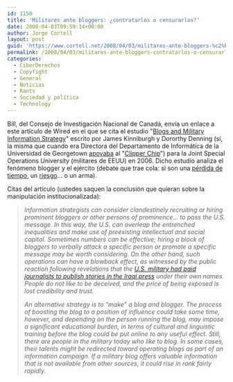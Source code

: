 ```yaml
---
id: 1158
title: 'Militares ante bloggers: ¿contratarlos o censurarlos?'
date: 2008-04-03T09:59:14+00:00
author: Jorge Cortell
layout: post
guid: 'https://www.cortell.net/2008/04/03/militares-ante-bloggers-%c2%bfcontratarlos-o-censurarlos/'
permalink: /2008/04/03/militares-ante-bloggers-contratarlos-o-censurarlos/
categories:
  - CiberDerechos
  - Copyfight
  - General
  - Noticias
  - Rants
  - Sociedad y polí­tica
  - Technology
---
```

Bill, del Consejo de Investigación Nacional de Canadá, envía un enlace a este artículo de Wired en el que se cita el estudio "[Blogs and Military Information Strategy](https://cryptome.org/covert-blogs.zip)" escrito por James Kinniburgh y Dororthy Denning (sí, la misma que cuando era Directora del Departamento de Informática de la Universidad de Georgetown <a href="https://www.wired.com/wired/archive/4.09/denning_pr.html" title="fuente" target="_blank">apoyaba</a> al "[Clipper Chip](https://epic.org/crypto/clipper/)") para la Joint Special Operations University (militares de EEUU) en 2006. Dicho estudio analiza el fenómeno blogger y el ejército (debate que trae cola: si son una <a href="https://blog.wired.com/defense/2008/02/air-force-banni.html" title="artículo Wired" target="_blank">pérdida de tiempo</a>, un <a href="https://blog.wired.com/defense/2007/05/new_army_rules_.html" title="artículo Wired" target="_blank">riesgo</a>... o un arma).

Citas del artículo (ustedes saquen la conclusión que quieran sobre la manipulación institucionalizada):

> _Information strategists can consider clandestinely recruiting or hiring prominent bloggers or other persons of prominence... to pass the U.S. message. In this way, the U.S. can overleap the entrenched inequalities and make use of preexisting intellectual and social capital. Sometimes numbers can be effective; hiring a block of bloggers to verbally attack a specific person or promote a specific message may be worth considering. On the other hand, such operations can have a blowback effect, as witnessed by the public reaction following revelations that the [U.S. military had paid journalists to publish stories in the Iraqi press](https://www.nytimes.com/2005/12/01/politics/01propaganda.html?_r=1&pagewanted=all&oref=slogin) under their own names. People do not like to be deceived, and the price of being exposed is lost credibility and trust._ 
> 
> _An alternative strategy is to “make” a blog and blogger. The process of boosting the blog to a position of influence could take some time, however, and depending on the person running the blog, may impose a significant educational burden, in terms of cultural and linguistic training before the blog could be put online to any useful effect. Still, there are people in the military today who like to blog. In some cases, their talents might be redirected toward operating blogs as part of an information campaign. If a military blog offers valuable information that is not available from other sources, it could rise in rank fairly rapidly._